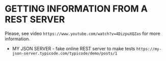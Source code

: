 # GETTING INFORMATION FROM A REST SERVER

Please, see video `https://www.youtube.com/watch?v=4DizpuXQZas` for more information.

- MY JSON SERVER - fake online REST server to make tests
  `https://my-json-server.typicode.com/typicode/demo/posts/1`
